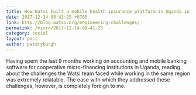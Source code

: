 ```yaml
---
title: How Watsi built a mobile health insurance platform in Uganda in 3 months
date: 2017-12-14 08:41:25 +0700
link: http://blog.watsi.org/engineering-challenges/
permalink: /micro/2017-12-14-08-41-25
category: social
layout: post
author: patdryburgh
---
```


Having spent the last 9 months working on accounting and mobile banking software for cooperative micro-financing institutions in Uganda, reading about the challenges the Watsi team faced while working in the same region was extremely relatable. The ease with which they addressed these challenges, however, is completely foreign to me.